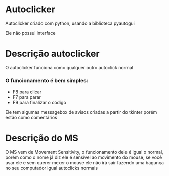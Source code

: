 # Autoclicker
<p>Autoclicker criado com python, usando a biblioteca pyautogui</p>
<p>Ele não possui interface</p>

# Descrição autoclicker
<p>O autoclicker funciona como qualquer outro autoclick normal</p>
<h3>O funcionamento é bem simples:</h3>
<ul>
  <li>F8 para clicar</li>
  <li>F7 para parar </li>
  <li>F9 para finalizar o código</li>
</ul>

<p>Ele tem algumas messagebox de avisos criadas a partir do tkinter porém estão como comentários</p>

# Descrição do MS
O MS vem de Movement Sensitivity, o funcionamento dele é igual o normal, porém como o nome já diz ele é sensível ao movimento do mouse, se você usar ele e sem querer mexer o mouse ele não irá sair fazendo uma bagunça no seu computador igual autoclicks normais
